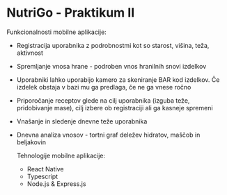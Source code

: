 # NutriGo - Praktikum II

Funkcionalnosti mobilne aplikacije:
- Registracija uporabnika z podrobnostmi kot so starost, višina, teža, aktivnost
- Spremljanje vnosa hrane - podroben vnos hranilnih snovi izdelkov
- Uporabniki lahko uporabijo kamero za skeniranje BAR kod izdelkov. Če izdelek obstaja v bazi mu ga predlaga, če ne ga vnese ročno
- Priporočanje receptov glede na cilj uporabnika (izguba teže, pridobivanje mase), cilj izbere ob registraciji ali ga kasneje spremeni
- Vnašanje in sledenje dnevne teže uporabnika
- Dnevna analiza vnosov - tortni graf deležev hidratov, maščob in beljakovin

  Tehnologije mobilne aplikacije:
  - React Native
  - Typescript
  - Node.js & Express.js
